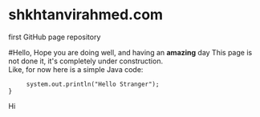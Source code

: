 # shkhtanvirahmed.com
first GitHub page repository

#Hello,
Hope you are doing well, and having an **amazing** day
This page is not done it, it's completely under construction.  
Like, for now here is a simple Java code:  
 ```public static void main(String args[]){  
      system.out.println("Hello Stranger");  
 }  
 ```  
Hi
